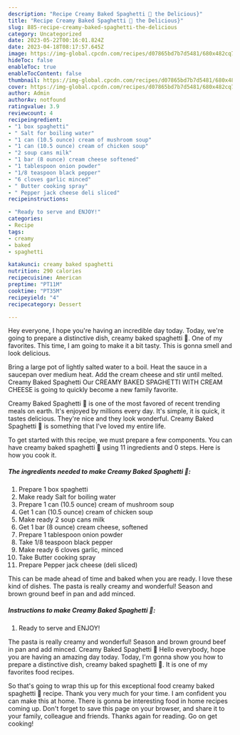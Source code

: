 ```yaml
---
description: "Recipe Creamy Baked Spaghetti 🍝 the Delicious}"
title: "Recipe Creamy Baked Spaghetti 🍝 the Delicious}"
slug: 885-recipe-creamy-baked-spaghetti-the-delicious
category: Uncategorized
date: 2023-05-22T00:16:01.824Z
date: 2023-04-18T08:17:57.645Z
image: https://img-global.cpcdn.com/recipes/d07865bd7b7d5481/680x482cq70/creamy-baked-spaghetti-recipe-main-photo.jpg
hideToc: false
enableToc: true
enableTocContent: false
thumbnail: https://img-global.cpcdn.com/recipes/d07865bd7b7d5481/680x482cq70/creamy-baked-spaghetti-recipe-main-photo.jpg
cover: https://img-global.cpcdn.com/recipes/d07865bd7b7d5481/680x482cq70/creamy-baked-spaghetti-recipe-main-photo.jpg
author: Admin
authorAv: notfound
ratingvalue: 3.9
reviewcount: 4
recipeingredient:
- "1 box spaghetti"
- " Salt for boiling water"
- "1 can (10.5 ounce) cream of mushroom soup"
- "1 can (10.5 ounce) cream of chicken soup"
- "2 soup cans milk"
- "1 bar (8 ounce) cream cheese softened"
- "1 tablespoon onion powder"
- "1/8 teaspoon black pepper"
- "6 cloves garlic minced"
- " Butter cooking spray"
- " Pepper jack cheese deli sliced"
recipeinstructions:

- "Ready to serve and ENJOY!"
categories:
- Recipe
tags:
- creamy
- baked
- spaghetti

katakunci: creamy baked spaghetti 
nutrition: 290 calories
recipecuisine: American
preptime: "PT11M"
cooktime: "PT35M"
recipeyield: "4"
recipecategory: Dessert

---
```



Hey everyone, I hope you're having an incredible day today. Today, we're going to prepare a distinctive dish, creamy baked spaghetti 🍝. One of my favorites. This time, I am going to make it a bit tasty. This is gonna smell and look delicious.

Bring a large pot of lightly salted water to a boil. Heat the sauce in a saucepan over medium heat. Add the cream cheese and stir until melted. Creamy Baked Spaghetti Our CREAMY BAKED SPAGHETTI WITH CREAM CHEESE is going to quickly become a new family favorite.

Creamy Baked Spaghetti 🍝 is one of the most favored of recent trending meals on earth. It's enjoyed by millions every day. It's simple, it is quick, it tastes delicious. They're nice and they look wonderful. Creamy Baked Spaghetti 🍝 is something that I've loved my entire life.


To get started with this recipe, we must prepare a few components. You can have creamy baked spaghetti 🍝 using 11 ingredients and 0 steps. Here is how you cook it.

<!--inarticleads1-->

##### The ingredients needed to make Creamy Baked Spaghetti 🍝:

1. Prepare 1 box spaghetti
1. Make ready  Salt for boiling water
1. Prepare 1 can (10.5 ounce) cream of mushroom soup
1. Get 1 can (10.5 ounce) cream of chicken soup
1. Make ready 2 soup cans milk
1. Get 1 bar (8 ounce) cream cheese, softened
1. Prepare 1 tablespoon onion powder
1. Take 1/8 teaspoon black pepper
1. Make ready 6 cloves garlic, minced
1. Take  Butter cooking spray
1. Prepare  Pepper jack cheese (deli sliced)


This can be made ahead of time and baked when you are ready. I love these kind of dishes. The pasta is really creamy and wonderful! Season and brown ground beef in pan and add minced. 

<!--inarticleads2-->

##### Instructions to make Creamy Baked Spaghetti 🍝:


1. Ready to serve and ENJOY!

The pasta is really creamy and wonderful! Season and brown ground beef in pan and add minced. Creamy Baked Spaghetti 🍝 Hello everybody, hope you are having an amazing day today. Today, I&#39;m gonna show you how to prepare a distinctive dish, creamy baked spaghetti 🍝. It is one of my favorites food recipes. 

So that's going to wrap this up for this exceptional food creamy baked spaghetti 🍝 recipe. Thank you very much for your time. I am confident you can make this at home. There is gonna be interesting food in home recipes coming up. Don't forget to save this page on your browser, and share it to your family, colleague and friends. Thanks again for reading. Go on get cooking!
